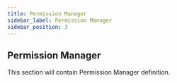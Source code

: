 ```yaml
---
title: Permission Manager
sidebar_label: Permission Manager
sidebar_position: 3
---
```


## Permission Manager

This section will contain Permission Manager definition.
